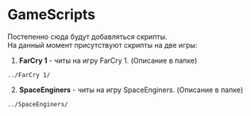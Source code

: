 # GameScripts

Постепенно сюда будут добавляться скрипты.  
На данный момент присутствуют скрипты на две игры:
1. **FarCry 1** - читы на игру FarCry 1. (Описание в папке)
```Console
../FarCry 1/
```
2. **SpaceEnginers** - читы на игру SpaceEnginers. (Описание в папке)
```Console
../SpaceEnginers/
```
